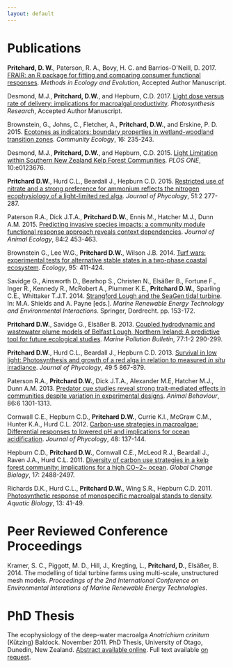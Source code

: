 ```yaml
---
layout: default
---
```


# Publications

**Pritchard, D. W.**, Paterson, R. A., Bovy, H. C. and Barrios-O'Neill, D.  2017.  [FRAIR: an R package for fitting and comparing consumer functional responses][pritchard:2017].  *Methods in Ecology and Evolution*, Accepted Author Manuscript.

Desmond, M.J., **Pritchard, D.W.**, and Hepburn, C.D. 2017. [Light dose versus rate of delivery: implications for macroalgal productivity][desmond:2017]. *Photosynthesis Research*, Accepted Author Manuscript.

Brownstein, G., Johns, C., Fletcher, A., **Pritchard, D.W.**, and Erskine, P. D.  2015.  [Ecotones as indicators: boundary properties in wetland-woodland transition zones][brownstein:2015:235].  *Community Ecology*, 16: 235-243.

Desmond, M.J., **Pritchard, D.W.**, and Hepburn, C.D. 2015. [Light Limitation within Southern New Zealand Kelp Forest Communities][desmond:2015]. *PLOS ONE*, 10:e0123676.

**Pritchard D.W.**, Hurd C.L., Beardall J., Hepburn C.D. 2015. [Restricted use of nitrate and a strong preference for ammonium reflects the nitrogen ecophysiology of a light-limited red alga][pritchard:2015:277]. *Journal of Phycology*, 51:2 277-287.

Paterson R.A., Dick J.T.A., **Pritchard D.W.**, Ennis M., Hatcher M.J., Dunn A.M. 2015. [Predicting invasive species impacts: a community module functional response approach reveals context dependencies][paterson:2015:84]. *Journal of Animal Ecology*, 84:2 453-463.

Brownstein G., Lee W.G., **Pritchard D.W.**, Wilson J.B. 2014. [Turf wars: experimental tests for alternative stable states in a two-phase coastal ecosystem][brownstein:2014:411]. *Ecology*, 95: 411-424.

Savidge G., Ainsworth D., Bearhop S., Christen N., Elsäßer B., Fortune F., Inger R., Kennedy R., McRobert A., Plummer K.E., **Pritchard D.W.**, Sparling C.E., Whittaker T.J.T. 2014. [Strangford Lough and the SeaGen tidal turbine][savidge:2014:book]. In: M.A. Shields and A. Payne [eds.]. *Marine Renewable Energy Technology and Environmental Interactions*. Springer, Dordrecht. pp. 153-172.

**Pritchard D.W.**, Savidge G., Elsäßer B. 2013. [Coupled hydrodynamic and wastewater plume models of Belfast Lough, Northern Ireland: A predictive tool for future ecological studies][pritchard:2013:290]. *Marine Pollution Bulletin*, 77:1-2 290-299.

**Pritchard D.W.**, Hurd C.L., Beardall J., Hepburn C.D. 2013. [Survival in low light: Photosynthesis and growth of a red alga in relation to measured *in situ* irradiance][pritchard:2013:49]. *Journal of Phycology*, 49:5 867-879.

Paterson R.A., **Pritchard D.W.**, Dick J.T.A., Alexander M.E, Hatcher M.J., Dunn A.M. 2013. [Predator cue studies reveal strong trait-mediated effects in communities despite variation in experimental designs][paterson:2013:ab]. *Animal Behaviour*, 86:6 1301-1313.

Cornwall C.E., Hepburn C.D., **Pritchard D.W.**, Currie K.I., McGraw C.M., Hunter K.A., Hurd C.L. 2012. [Carbon-use strategies in macroalgae: Differential responses to lowered pH and implications for ocean acidification][cornwall:2012]. *Journal of Phycology*, 48: 137-144.

Hepburn C.D., **Pritchard D.W.**, Cornwall C.E., McLeod R.J., Beardall J., Raven J.A., Hurd C.L. 2011. [Diversity of carbon use strategies in a kelp forest community: implications for a high CO~2~ ocean][hepburn:2011]. *Global Change Biology*, 17: 2488-2497.

Richards D.K., Hurd C.L., **Pritchard D.W.**, Wing S.R., Hepburn C.D. 2011. [Photosynthetic response of monospecific macroalgal stands to density][richards:2011]. *Aquatic Biology*, 13: 41-49.

# Peer Reviewed Conference Proceedings
Kramer, S. C., Piggott, M. D., Hill, J., Kregting, L., **Pritchard, D.**, Elsäßer, B. 2014. The modelling of tidal turbine farms using multi-scale, unstructured mesh models. *Proceedings of the 2nd International Conference on Environmental Interations of Marine Renewable Energy Technologies*.

# PhD Thesis
The ecophysiology of the deep-water macroalga *Anotrichium crinitum* (Kützing) Baldock.  November 2011.  PhD Thesis, University of Otago, Dunedin, New Zealand. [Abstract available online](http://hdl.handle.net/10523/1955). Full text available [on request](../contact.html).

[pritchard:2017]: http://dx.doi.org/10.1111/2041-210X.12784
[desmond:2017]: http://dx.doi.org/10.1007/s11120-017-0381-z
[brownstein:2015:235]: http://dx.doi.org/10.1556/168.2015.16.2.11
[desmond:2015]: http://dx.doi.org/10.1371/journal.pone.0123676
[pritchard:2015:277]: http://dx.doi.org/10.1111/jpy.12272  
[paterson:2015:84]: http://dx.doi.org/10.1111/1365-2656.12292
[paterson:2013:ab]: http://dx.doi.org/10.1016/j.anbehav.2013.09.036
[pritchard:2013:49]: http://dx.doi.org/10.1111/jpy.12093  
[pritchard:2013:290]: http://dx.doi.org/10.1016/j.marpolbul.2013.09.046
[cornwall:2012]: http://dx.doi.org/10.1111/j.1529-8817.2011.01085.x  
[hepburn:2011]: http://dx.doi.org/10.1111/j.1365-2486.2011.02411.x  
[richards:2011]: http://dx.doi.org/10.3354/ab00349  
[brownstein:2014:411]: http://dx.doi.org/10.1890/12-1982.1  
[savidge:2014:book]: http://dx.doi.org/10.1007/978-94-017-8002-5_12  
